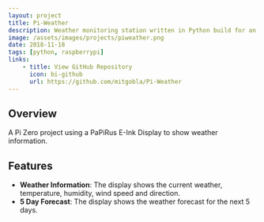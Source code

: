 ```yaml
---
layout: project
title: Pi-Weather
description: Weather monitoring station written in Python build for an e-ink display on a Pi Zero.
image: /assets/images/projects/piweather.png
date: 2018-11-18
tags: [python, raspberrypi]
links:
    - title: View GitHub Repository
      icon: bi-github
      url: https://github.com/mitgobla/Pi-Weather
---
```

## Overview

A Pi Zero project using a PaPiRus E-Ink Display to show weather information.

## Features

- **Weather Information**: The display shows the current weather, temperature, humidity, wind speed and direction.
- **5 Day Forecast**: The display shows the weather forecast for the next 5 days.
